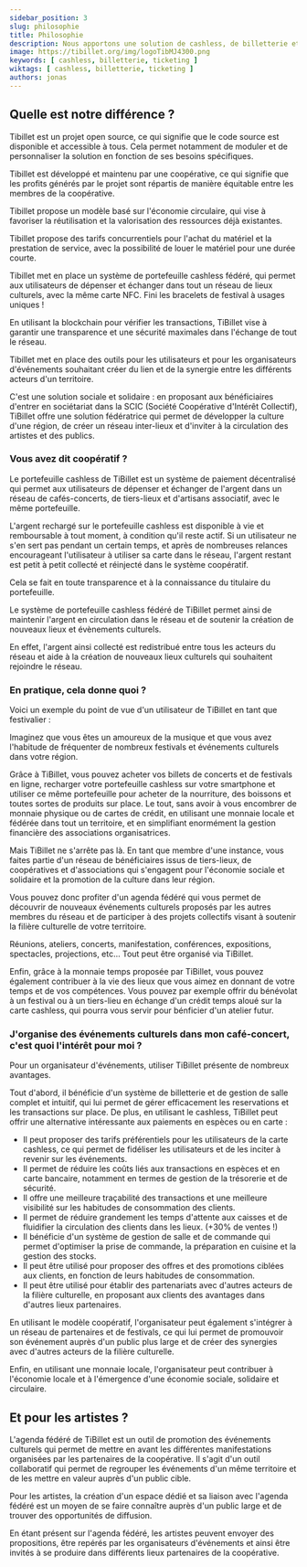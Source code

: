 ```yaml
---
sidebar_position: 3
slug: philosophie
title: Philosophie
description: Nous apportons une solution de cashless, de billetterie et de gestion de salle de restaurant pour les petites structures oubliées des grandes entreprises
image: https://tibillet.org/img/logoTibMJ4300.png
keywords: [ cashless, billetterie, ticketing ]
wiktags: [ cashless, billetterie, ticketing ]
authors: jonas
---
```


## Quelle est notre différence ?

Tibillet est un projet open source, ce qui signifie que le code source est disponible et accessible à tous.
Cela permet notamment de moduler et de personnaliser la solution en fonction de ses besoins spécifiques.

Tibillet est développé et maintenu par une coopérative, ce qui signifie que les profits générés par le projet sont
répartis de manière équitable entre les membres de la coopérative.

Tibillet propose un modèle basé sur l'économie circulaire, qui vise à favoriser la réutilisation et
la valorisation des ressources déjà existantes.

Tibillet propose des tarifs concurrentiels pour l'achat du matériel et la prestation de service,
avec la possibilité de louer le matériel pour une durée courte.

Tibillet met en place un système de portefeuille cashless fédéré, qui permet aux utilisateurs de
dépenser et échanger dans tout un réseau de lieux culturels, avec la même carte NFC.
Fini les bracelets de festival à usages uniques !

En utilisant la blockchain pour vérifier les transactions, TiBillet vise à garantir une transparence et une sécurité
maximales dans l'échange de tout le réseau.

Tibillet met en place des outils pour les utilisateurs et pour les organisateurs d'événements souhaitant créer du lien
et  de la synergie entre les différents acteurs d'un territoire.

C'est une solution sociale et solidaire : en proposant aux bénéficiaires d'entrer en sociétariat dans la SCIC
(Société Coopérative d'Intérêt Collectif), TiBillet offre une solution fédératrice qui permet de développer
la culture d'une région, de créer un réseau inter-lieux et d'inviter à la circulation des artistes et des publics.

### Vous avez dit coopératif ?

Le portefeuille cashless de TiBillet est un système de paiement décentralisé qui permet aux utilisateurs de dépenser et
échanger
de l'argent dans un réseau de cafés-concerts, de tiers-lieux et d'artisans associatif, avec le même portefeuille.

L'argent rechargé sur le portefeuille cashless est disponible à vie et remboursable à tout moment, à condition qu'il
reste actif.
Si un utilisateur ne s'en sert pas pendant un certain temps, et après de nombreuses relances encourageant l'utilisateur
à utiliser sa carte dans le réseau, l'argent restant est petit à petit collecté et réinjecté dans le système coopératif.

Cela se fait en toute transparence et à la connaissance du titulaire du portefeuille.

Le système de portefeuille cashless fédéré de TiBillet permet ainsi de maintenir l'argent en circulation dans le réseau
et de soutenir la création de nouveaux lieux et évènements culturels.

En effet, l'argent ainsi collecté est redistribué entre tous les acteurs du réseau et aide à la création de nouveaux
lieux culturels qui souhaitent rejoindre le réseau.

### En pratique, cela donne quoi ?

Voici un exemple du point de vue d'un utilisateur de TiBillet en tant que festivalier :

Imaginez que vous êtes un amoureux de la musique et que vous avez l'habitude de fréquenter de nombreux festivals et
événements culturels dans votre région.

Grâce à TiBillet, vous pouvez acheter vos billets de concerts et de festivals en ligne,
recharger votre portefeuille cashless sur votre smartphone et utiliser ce même portefeuille pour acheter de la
nourriture,
des boissons et toutes sortes de produits sur place. Le tout, sans avoir à vous encombrer de monnaie physique ou de
cartes de crédit,
en utilisant une monnaie locale et fédérée dans tout un territoire, et en simplifiant enormément la gestion financière
des associations organisatrices.

Mais TiBillet ne s'arrête pas là.
En tant que membre d'une instance, vous faites partie d'un réseau de bénéficiaires issus de tiers-lieux,
de coopératives et d'associations qui s'engagent pour l'économie sociale et solidaire et la promotion de la culture dans
leur région.

Vous pouvez donc profiter d'un agenda fédéré qui vous permet de découvrir de nouveaux événements culturels proposés
par les autres membres du réseau et de participer à des projets collectifs visant à soutenir la filière culturelle de
votre territoire.

Réunions, ateliers, concerts, manifestation, conférences, expositions, spectacles, projections, etc... Tout peut être
organisé via TiBillet.

Enfin, grâce à la monnaie temps proposée par TiBillet, vous pouvez également contribuer à la vie des lieux que vous
aimez en donnant de votre temps et de vos compétences.
Vous pouvez par exemple offrir du bénévolat à un festival ou à un tiers-lieu en échange d'un crédit temps aloué sur la
carte cashless, qui pourra vous servir pour bénficier d'un atelier futur.

### J'organise des événements culturels dans mon café-concert, c'est quoi l'intérêt pour moi ?

Pour un organisateur d'événements, utiliser TiBillet présente de nombreux avantages.

Tout d'abord, il bénéficie d'un système de billetterie et de gestion de salle complet et intuitif, qui lui permet de
gérer efficacement
les reservations et les transactions sur place.
De plus, en utilisant le cashless, TiBillet peut offrir une alternative intéressante aux paiements en espèces ou en
carte :

- Il peut proposer des tarifs préférentiels pour les utilisateurs de la carte cashless, ce qui permet de fidéliser les
  utilisateurs et de les inciter à revenir sur les événements.
- Il permet de réduire les coûts liés aux transactions en espèces et en carte bancaire, notamment en termes de gestion
  de la trésorerie et de sécurité.
- Il offre une meilleure traçabilité des transactions et une meilleure visibilité sur les habitudes de consommation des
  clients.
- Il permet de réduire grandement les temps d'attente aux caisses et de fluidifier la circulation des clients dans les
  lieux. (+30% de ventes !)
- Il bénéficie d'un système de gestion de salle et de commande qui permet d'optimiser la prise de commande, la
  préparation en cuisine et la gestion des stocks.
- Il peut être utilisé pour proposer des offres et des promotions ciblées aux clients, en fonction de leurs habitudes de
  consommation.
- Il peut être utilisé pour établir des partenariats avec d'autres acteurs de la filière culturelle, en proposant aux
  clients des avantages dans d'autres lieux partenaires.

En utilisant le modèle coopératif, l'organisateur peut également s'intégrer à un réseau de partenaires et de festivals,
ce qui lui permet de promouvoir son événement auprès d'un public plus large et de créer des synergies avec d'autres
acteurs de la filière culturelle.

Enfin, en utilisant une monnaie locale, l'organisateur peut contribuer à l'économie locale et à l'émergence d'une
économie sociale, solidaire et circulaire.

## Et pour les artistes ?

L'agenda fédéré de TiBillet est un outil de promotion des événements culturels qui permet de mettre en avant les
différentes manifestations organisées par les partenaires de la coopérative.
Il s'agit d'un outil collaboratif qui permet de regrouper les événements d'un même territoire et de les mettre en valeur
auprès d'un public cible.

Pour les artistes, la création d'un espace dédié et sa liaison avec l'agenda fédéré est un moyen de se faire connaître
auprès d'un public large et de trouver des opportunités de diffusion.

En étant présent sur l'agenda fédéré, les artistes peuvent envoyer des propositions, être repérés par les organisateurs
d'événements et ainsi être
invités à se produire dans différents lieux partenaires de la coopérative.
